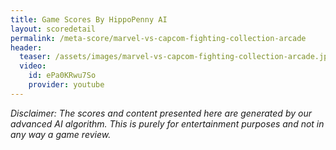```yaml
---
title: Game Scores By HippoPenny AI
layout: scoredetail
permalink: /meta-score/marvel-vs-capcom-fighting-collection-arcade
header:
  teaser: /assets/images/marvel-vs-capcom-fighting-collection-arcade.jpg
  video:
    id: ePa0KRwu7So
    provider: youtube
---
```

*Disclaimer: The scores and content presented here are generated by our advanced AI algorithm. This is purely for entertainment purposes and not in any way a game review.*
